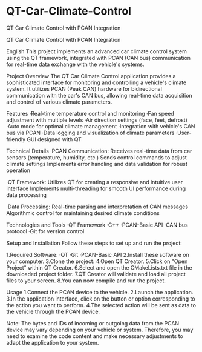 # QT-Car-Climate-Control
QT Car Climate Control with PCAN Integration

QT Car Climate Control with PCAN Integration

English
This project implements an advanced car climate control system using the QT framework, integrated with PCAN (CAN bus) communication for real-time data exchange with the vehicle's systems.

Project Overview
The QT Car Climate Control application provides a sophisticated interface for monitoring and controlling a vehicle's climate system. It utilizes PCAN (Peak CAN) hardware for bidirectional communication with the car's CAN bus, allowing real-time data acquisition and control of various climate parameters.

Features
·Real-time temperature control and monitoring
·Fan speed adjustment with multiple levels
·Air direction settings (face, feet, defrost)
·Auto mode for optimal climate management
·Integration with vehicle's CAN bus via PCAN
·Data logging and visualization of climate parameters
·User-friendly GUI designed with QT

Technical Details
·PCAN Communication:
Receives real-time data from car sensors (temperature, humidity, etc.)
Sends control commands to adjust climate settings
Implements error handling and data validation for robust operation

·QT Framework:
Utilizes QT for creating a responsive and intuitive user interface
Implements multi-threading for smooth UI performance during data processing

·Data Processing:
Real-time parsing and interpretation of CAN messages
Algorithmic control for maintaining desired climate conditions

Technologies and Tools
·QT Framework
·C++
·PCAN-Basic API
·CAN bus protocol
·Git for version control

Setup and Installation
Follow these steps to set up and run the project:

1.Required Software:
·QT
·Git
·PCAN-Basic API
2.Install these software on your computer.
3.Clone the project:
4.Open QT Creator.
5.Click on "Open Project" within QT Creator.
6.Select and open the CMakeLists.txt file in the downloaded project folder.
7.QT Creator will validate and load all project files to your screen.
8.You can now compile and run the project.

Usage
1.Connect the PCAN device to the vehicle.
2.Launch the application.
3.In the application interface, click on the button or option corresponding to the action you want to perform.
4.The selected action will be sent as data to the vehicle through the PCAN device.

Note: The bytes and IDs of incoming or outgoing data from the PCAN device may vary depending on your vehicle or system. Therefore, you may need to examine the code content and make necessary adjustments to adapt the application to your system.
